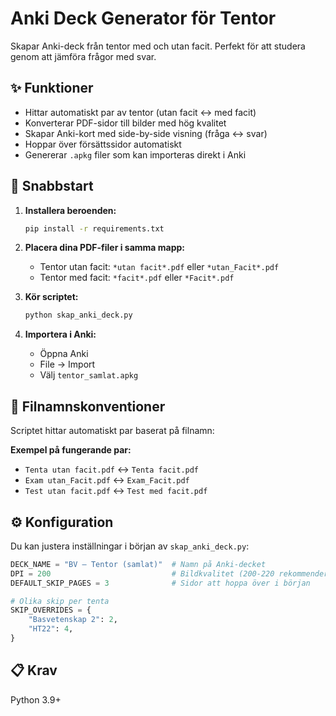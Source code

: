 # Anki Deck Generator för Tentor

Skapar Anki-deck från tentor med och utan facit. Perfekt för att studera genom att jämföra frågor med svar.

## ✨ Funktioner
- Hittar automatiskt par av tentor (utan facit ↔ med facit)
- Konverterar PDF-sidor till bilder med hög kvalitet
- Skapar Anki-kort med side-by-side visning (fråga ↔ svar)
- Hoppar över försättssidor automatiskt
- Genererar `.apkg` filer som kan importeras direkt i Anki

## 🚀 Snabbstart

1. **Installera beroenden:**
   ```bash
   pip install -r requirements.txt
   ```

2. **Placera dina PDF-filer i samma mapp:**
   - Tentor utan facit: `*utan facit*.pdf` eller `*utan_Facit*.pdf`
   - Tentor med facit: `*facit*.pdf` eller `*Facit*.pdf`

3. **Kör scriptet:**
   ```bash
   python skap_anki_deck.py
   ```

4. **Importera i Anki:**
   - Öppna Anki
   - File → Import
   - Välj `tentor_samlat.apkg`

## 📁 Filnamnskonventioner

Scriptet hittar automatiskt par baserat på filnamn:

**Exempel på fungerande par:**
- `Tenta utan facit.pdf` ↔ `Tenta facit.pdf`
- `Exam utan_Facit.pdf` ↔ `Exam_Facit.pdf`
- `Test utan facit.pdf` ↔ `Test med facit.pdf`

## ⚙️ Konfiguration

Du kan justera inställningar i början av `skap_anki_deck.py`:

```python
DECK_NAME = "BV – Tentor (samlat)"  # Namn på Anki-decket
DPI = 200                           # Bildkvalitet (200-220 rekommenderas)
DEFAULT_SKIP_PAGES = 3              # Sidor att hoppa över i början

# Olika skip per tenta
SKIP_OVERRIDES = {
    "Basvetenskap 2": 2,
    "HT22": 4,
}
```

## 📋 Krav
Python 3.9+